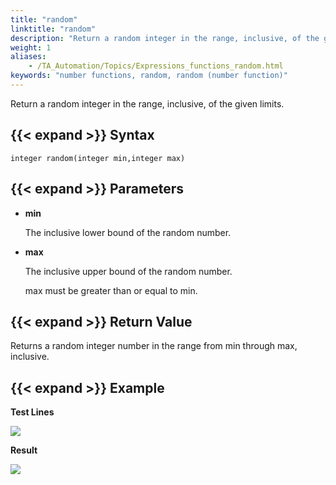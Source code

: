 ```yaml
--- 
title: "random"
linktitle: "random"
description: "Return a random integer in the range, inclusive, of the given limits."
weight: 1
aliases: 
    - /TA_Automation/Topics/Expressions_functions_random.html
keywords: "number functions, random, random (number function)"
---
```


Return a random integer in the range, inclusive, of the given limits.

## {{< expand >}} Syntax

`integer random(integer min,integer max)`

## {{< expand >}} Parameters

-   **min**

    The inclusive lower bound of the random number.

-   **max**

    The inclusive upper bound of the random number.

    max must be greater than or equal to min.


## {{< expand >}} Return Value

Returns a random integer number in the range from min through max, inclusive.

## {{< expand >}} Example

**Test Lines**

![](/images/TA_Automation/Images/automationguide_numberfunction_random_pgm.png)

**Result**

![](/images/TA_Automation/Images/automationguide_numberfunction_random_res.png)


